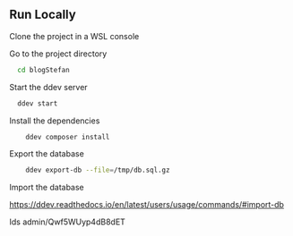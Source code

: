 ## Run Locally

Clone the project in a WSL console 

Go to the project directory

```bash
  cd blogStefan
```
Start the ddev server

```bash
  ddev start
```

Install the dependencies

```bash
    ddev composer install
```

Export the database 

```bash
    ddev export-db --file=/tmp/db.sql.gz
```

Import the database

https://ddev.readthedocs.io/en/latest/users/usage/commands/#import-db

Ids 
admin/Qwf5WUyp4dB8dET